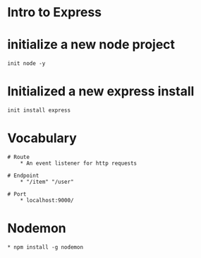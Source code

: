 # Intro to Express

# initialize a new node project 
    init node -y

# Initialized a new express install
    init install express

# Vocabulary

    # Route
        * An event listener for http requests

    # Endpoint
        * "/item" "/user"

    # Port
        * localhost:9000/

# Nodemon
    * npm install -g nodemon